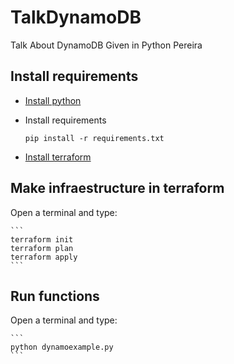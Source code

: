# TalkDynamoDB
Talk About DynamoDB Given in Python Pereira

## Install requirements

- [Install python](https://www.python.org/downloads/)

- Install requirements

	``` 
	pip install -r requirements.txt
	```

- [Install terraform](https://www.terraform.io/downloads.html)

## Make infraestructure in terraform

Open a terminal and type:

	```
	terraform init
	terraform plan
	terraform apply
	```

## Run functions

Open a terminal and type:

	``` 
	python dynamoexample.py
	```
	